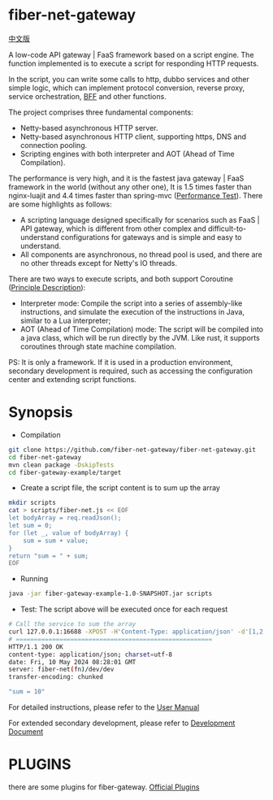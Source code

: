 # fiber-net-gateway
[中文版](doc/README_cn.md)

A low-code API gateway | FaaS framework based on a script engine. The function implemented is to execute a script for responding HTTP requests.

In the script, you can write some calls to http, dubbo services and other simple logic, which can implement protocol conversion, reverse proxy, service orchestration, [BFF](https://medium.com/mobilepeople/backend-for-frontend-pattern-why-you-need-to-know-it-46f94ce420b0) and other functions.

The project comprises three fundamental components:
- Netty-based asynchronous HTTP server.
- Netty-based asynchronous HTTP client, supporting https, DNS and connection pooling.
- Scripting engines with both interpreter and AOT (Ahead of Time Compilation).

The performance is very high, and it is the fastest java gateway | FaaS framework in the world (without any other one),
It is 1.5 times faster than nginx-luajit and 4.4 times faster than spring-mvc ([Performance Test](doc/benchmark.md)). There are some highlights as follows:
- A scripting language designed specifically for scenarios such as FaaS | API gateway, which is different from other complex and difficult-to-understand configurations for gateways and is simple and easy to understand.
- All components are asynchronous, no thread pool is used, and there are no other threads except for Netty's IO threads.

There are two ways to execute scripts, and both support Coroutine ([Principle Description](doc/script.md)):
- Interpreter mode: Compile the script into a series of assembly-like instructions, and simulate the execution of the instructions in Java, similar to a Lua interpreter;
- AOT (Ahead of Time Compilation) mode: The script will be compiled into a java class, which will be run directly by the JVM. Like rust, it supports coroutines through state machine compilation.

PS: It is only a framework. If it is used in a production environment, secondary development is required, such as accessing the configuration center and extending script functions.


# Synopsis

- Compilation
```bash
git clone https://github.com/fiber-net-gateway/fiber-net-gateway.git
cd fiber-net-gateway
mvn clean package -DskipTests
cd fiber-gateway-example/target
```

- Create a script file, the script content is to sum up the array
```bash
mkdir scripts
cat > scripts/fiber-net.js << EOF
let bodyArray = req.readJson();
let sum = 0;
for (let _, value of bodyArray) {
    sum = sum + value;
}
return "sum = " + sum;
EOF
```

- Running
```bash
java -jar fiber-gateway-example-1.0-SNAPSHOT.jar scripts
```

- Test: The script above will be executed once for each request
```bash
# Call the service to sum the array
curl 127.0.0.1:16688 -XPOST -H'Content-Type: application/json' -d'[1,2,3,4]' -i
# ======================================================
HTTP/1.1 200 OK
content-type: application/json; charset=utf-8
date: Fri, 10 May 2024 08:28:01 GMT
server: fiber-net(fn)/dev/dev
transfer-encoding: chunked

"sum = 10"
```

For detailed instructions, please refer to the [User Manual](doc/user.md)

For extended secondary development, please refer to [Development Document](doc/dev.md)

# PLUGINS
there are some plugins for fiber-gateway. [Official Plugins](https://github.com/fiber-net-gateway/fiber-gateway-plugin-parent)